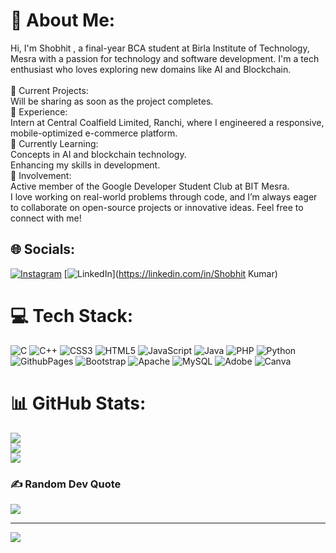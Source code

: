 # 💫 About Me:
Hi, I'm Shobhit , a final-year BCA student at Birla Institute of Technology, Mesra with a passion for technology and software development. I'm a tech enthusiast who loves exploring new domains like AI and Blockchain.<br><br>🔭 Current Projects:<br>Will be sharing as soon as the project completes.<br>💼 Experience:<br>Intern at Central Coalfield Limited, Ranchi, where I engineered a responsive, mobile-optimized e-commerce platform.<br>🌱 Currently Learning:<br>Concepts in AI and blockchain technology.<br>Enhancing my skills in development.<br>🤝 Involvement:<br>Active member of the Google Developer Student Club at BIT Mesra.<br>I love working on real-world problems through code, and I’m always eager to collaborate on open-source projects or innovative ideas. Feel free to connect with me!


## 🌐 Socials:
[![Instagram](https://img.shields.io/badge/Instagram-%23E4405F.svg?logo=Instagram&logoColor=white)](https://instagram.com/kr_shobhit) [![LinkedIn](https://img.shields.io/badge/LinkedIn-%230077B5.svg?logo=linkedin&logoColor=white)](https://linkedin.com/in/Shobhit Kumar) 

# 💻 Tech Stack:
![C](https://img.shields.io/badge/c-%2300599C.svg?style=for-the-badge&logo=c&logoColor=white) ![C++](https://img.shields.io/badge/c++-%2300599C.svg?style=for-the-badge&logo=c%2B%2B&logoColor=white) ![CSS3](https://img.shields.io/badge/css3-%231572B6.svg?style=for-the-badge&logo=css3&logoColor=white) ![HTML5](https://img.shields.io/badge/html5-%23E34F26.svg?style=for-the-badge&logo=html5&logoColor=white) ![JavaScript](https://img.shields.io/badge/javascript-%23323330.svg?style=for-the-badge&logo=javascript&logoColor=%23F7DF1E) ![Java](https://img.shields.io/badge/java-%23ED8B00.svg?style=for-the-badge&logo=openjdk&logoColor=white) ![PHP](https://img.shields.io/badge/php-%23777BB4.svg?style=for-the-badge&logo=php&logoColor=white) ![Python](https://img.shields.io/badge/python-3670A0?style=for-the-badge&logo=python&logoColor=ffdd54) ![GithubPages](https://img.shields.io/badge/github%20pages-121013?style=for-the-badge&logo=github&logoColor=white) ![Bootstrap](https://img.shields.io/badge/bootstrap-%238511FA.svg?style=for-the-badge&logo=bootstrap&logoColor=white) ![Apache](https://img.shields.io/badge/apache-%23D42029.svg?style=for-the-badge&logo=apache&logoColor=white) ![MySQL](https://img.shields.io/badge/mysql-4479A1.svg?style=for-the-badge&logo=mysql&logoColor=white) ![Adobe](https://img.shields.io/badge/adobe-%23FF0000.svg?style=for-the-badge&logo=adobe&logoColor=white) ![Canva](https://img.shields.io/badge/Canva-%2300C4CC.svg?style=for-the-badge&logo=Canva&logoColor=white)
# 📊 GitHub Stats:
![](https://github-readme-stats.vercel.app/api?username=kr-shobhit&theme=dark&hide_border=true&include_all_commits=true&count_private=false)<br/>
![](https://github-readme-streak-stats.herokuapp.com/?user=kr-shobhit&theme=dark&hide_border=true)<br/>
![](https://github-readme-stats.vercel.app/api/top-langs/?username=kr-shobhit&theme=dark&hide_border=true&include_all_commits=true&count_private=false&layout=compact)

### ✍️ Random Dev Quote
![](https://quotes-github-readme.vercel.app/api?type=vetical&theme=radical)

---
[![](https://visitcount.itsvg.in/api?id=kr-shobhit&icon=10&color=1)](https://visitcount.itsvg.in)

<!-- Proudly created with GPRM ( https://gprm.itsvg.in ) -->